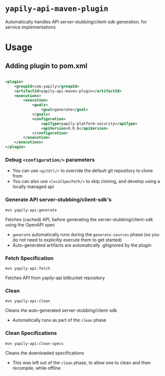 # `yapily-api-maven-plugin`

Automatically handles API server-stubbing/client-sdk generation, for service implementations

# Usage

## Adding plugin to pom.xml

```xml

<plugin>
    <groupId>com.yapily</groupId>
    <artifactId>yapily-api-maven-plugin</artifactId>
    <executions>
        <execution>
            <goals>
                <goal>generate</goal>
            </goals>
            <configuration>
                <apiType>yapily-platform-security</apiType>
                <apiVersion>0.0.6</apiVersion>
            </configuration>
        </execution>
    </executions>
</plugin>
```

### Debug `<configuration/>` parameters

* You can use `<gitUrl/>` to override the default git repository to clone from
* You can also use `<localSpecPath/>` to skip cloning, and develop using a locally managed api

### Generate API server-stubbing/client-sdk's

```shell
mvn yapily-api:generate
```

Fetches (cached) API, before generating the server-stubbing/client-sdk using the OpenAPI spec

- `generate` automatically runs during the `generate-sources` phase (so you do not need to explicitly execute them to get started)
- Auto-generated artifacts are automatically .gitignored by the plugin

### Fetch Specification

```shell
mvn yapily-api:fetch
```

Fetches API from yapily-api bitbucket repository

### Clean

```shell
mvn yapily-api:clean
```

Cleans the auto-generated server-stubbing/client-sdk

- Automatically runs as part of the `clean` phase

### Clean Specifications

```shell
mvn yapily-api:clean-specs
```

Cleans the downloaded specifications

- This was left out of the `clean` phase, to allow one to clean and then recompile, while offline

